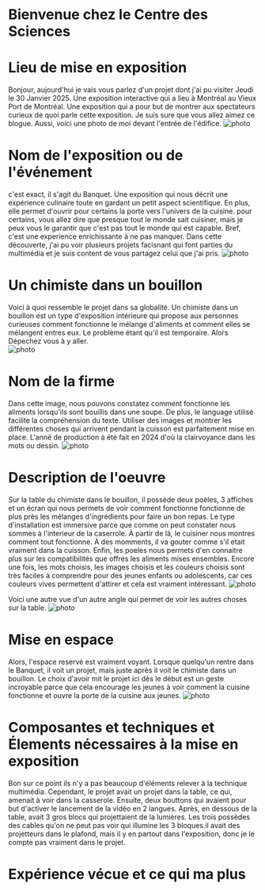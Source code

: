  # Bienvenue chez le Centre des Sciences
 # Lieu de mise en exposition
 Bonjour, aujourd'hui je vais vous parlez d'un projet dont j'ai pu visiter Jeudi le 30 Janvier 2025. Une exposition interactive qui a lieu à Montréal au Vieux Port de Montréal. Une exposition qui a pour but 
 de montrer aux spectateurs curieux de quoi parle cette exposition. Je suis sure que vous allez aimez ce blogue. Aussi, voici une photo de moi devant l'entrée de l'édifice. ![photo](Medias/entrée_01.png)
 
# Nom de l'exposition ou de l'événement
 c'est exact, il s'agit du Banquet. Une exposition qui nous décrit une expérience culinaire toute en gardant un petit aspect scientifique. En plus, elle permet d'ouvrir pour certains la porte vers l'univers de la cuisine. pour certains, vous allez dire que presque tout le monde sait cuisiner, mais je peux vous le garantir que c'est pas tout le monde qui est capable. Bref, c'est une experience enrichissante à ne pas manquer. Dans cette découverte, j'ai pu voir plusieurs projets facisnant qui font parties du multimédia et je suis content de vous partagez
 celui que j'ai pris. ![photo](Medias/le_banquet.JPG)

# Un chimiste dans un bouillon
Voici à quoi ressemble le projet dans sa globalité. Un chimiste dans un bouillon est un type d'exposition intérieure qui propose aux personnes curieuses
comment fonctionne le mélange d'aliments et comment elles se mélangent entres eux. Le problème étant qu'il est temporaire. Alors Dépechez vous à y aller.   
![photo](Medias/bouillon_vue_ensemble.jfif)

# Nom de la firme 
 Dans cette image, nous pouvons constatez comment fonctionne les aliments lorsqu'ils sont bouillis dans une soupe. De plus, le language utilisé facilite la compréhension du texte. Utiliser des images et montrer les différentes choses qui arrivent pendant la cuisson est parfaitement mise en place. L'anné de production à été fait en 2024 d'où la clairvoyance dans les mots ou dessin. ![photo](Medias/Bouillon_explication.jpg)

# Description de l'oeuvre
 Sur la table du chimiste dans le bouillon, il possède deux poèles, 3 affiches et un écran qui nous permets de voir comment fonctionne fonctionne de plus près les mélanges d'ingrédients pour faire un bon repas. Le type d'installation est immersive parce que comme on peut constater nous sommes à l'interieur de la caserrole. À
partir de là, le cuisiner nous montres comment tout fonctionne. À des momments, il va gouter comme s'il etait vraiment dans la cuisson. Enfin, les poeles nous permets d'en connaitre plus sur les compatibilités que offres les aliments mises ensembles. Encore une fois, les mots choisis, les images choisis et les couleurs choisis sont très faciles à comprendre pour des jeunes enfants ou adolescents, car ces couleurs vives permettent d'attirer et cela est vraiment intéressant. 
![photo](Medias/Bouillon_vue_du_projet.jpg)

Voici une autre vue d'un autre angle qui permet de voir les autres choses sur la table.
![photo](Medias/Bouillon_vue_diagonale.jpg)

# Mise en espace
Alors, l'espace reservé est vraiment voyant. Lorsque quelqu'un rentre dans le Banquet, il voit un projet, mais juste après il voit le chimiste dans un bouillon. 
Le choix d'avoir mit le projet ici dès le début est un geste incroyable parce que cela encourage les jeunes à voir comment la cuisine fonctionne et ouvre la porte de la cuisine aux jeunes. ![photo](Medias/bouillon_entre.jfif)

 # Composantes et techniques et Élements nécessaires à la mise en exposition
 Bon sur ce point ils n'y a pas beaucoup d'éléments relever à la technique multimédia. Cependant, le projet avait un projet dans la table, ce qui, amenait à voir dans la casserole. Ensuite, deux bouttons qui avaient pour but d'activer le lancement de la vidéo en 2 langues. Après, en dessous de la table, avait 3 gros blocs qui projettaient de la lumières. Les trois possèdes des cables qu'on ne peut pas voir qui illumine les 3 bloques.il avait des projetteurs dans le plafond, mais il y en partout dans l'exposition, donc je le compte pas vraiment dans le projet.

 # Expérience vécue et ce qui ma plus
